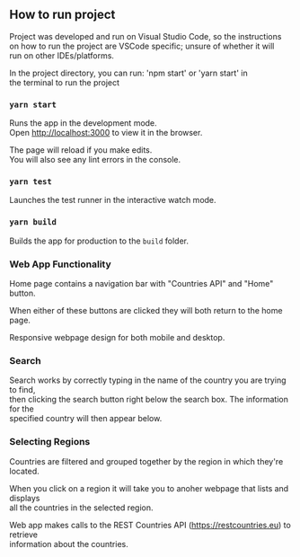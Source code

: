 ## How to run project

Project was developed and run on Visual Studio Code, so the instructions<br/>
on how to run the project are VSCode specific; unsure of whether it will<br/>
run on other IDEs/platforms.

In the project directory, you can run: 'npm start' or 'yarn start' in<br/> 
the terminal to run the project

### `yarn start`

Runs the app in the development mode.<br />
Open [http://localhost:3000](http://localhost:3000) to view it in the browser.

The page will reload if you make edits.<br />
You will also see any lint errors in the console.

### `yarn test`

Launches the test runner in the interactive watch mode.<br />

### `yarn build`

Builds the app for production to the `build` folder.<br />

### Web App Functionality

Home page contains a navigation bar with "Countries API" and "Home" button.<br />

When either of these buttons are clicked they will both return to the home page.<br />

Responsive webpage design for both mobile and desktop.<br />

### Search

Search works by correctly typing in the name of the country you are trying to find, <br/>
then clicking the search button right below the search box. The information for the <br/>
specified country will then appear below. <br/>

### Selecting Regions

Countries are filtered and grouped together by the region in which they're located.<br/>

When you click on a region it will take you to anoher webpage that lists and displays<br/>
all the countries in the selected region.<br/>

Web app makes calls to the REST Countries API (https://restcountries.eu) to retrieve<br/>
information about the countries.<br/>
